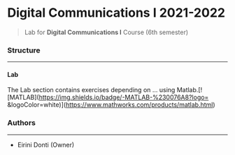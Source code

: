 # Digital Communications I 2021-2022
> Lab for **Digital Communications I** Course (6th semester)

### Structure
---
#### Lab

The Lab section contains exercises depending on ... using Matlab.[![MATLAB](https://img.shields.io/badge/-MATLAB-%230076A8?logo= [](https://www.mathworks.com/matlabcentral/images/matlab-file-exchange.svg) &logoColor=white)](https://www.mathworks.com/products/matlab.html)

### Authors
---

- Eirini Donti (Owner)

<!-- ### License
--- -->

